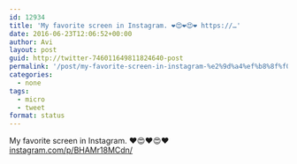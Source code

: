 ```yaml
---
id: 12934
title: 'My favorite screen in Instagram. ❤️😍❤️😍❤️ https://…'
date: 2016-06-23T12:06:52+00:00
author: Avi
layout: post
guid: http://twitter-746011649811824640-post
permalink: '/post/my-favorite-screen-in-instagram-%e2%9d%a4%ef%b8%8f%f0%9f%98%8d%e2%9d%a4%ef%b8%8f%f0%9f%98%8d%e2%9d%a4%ef%b8%8f-https/'
categories:
  - none
tags:
  - micro
  - tweet
format: status
---
```

My favorite screen in Instagram. ❤️😍❤️😍❤️ [instagram.com/p/BHAMr18MCdn/](https://www.instagram.com/p/BHAMr18MCdn/)
